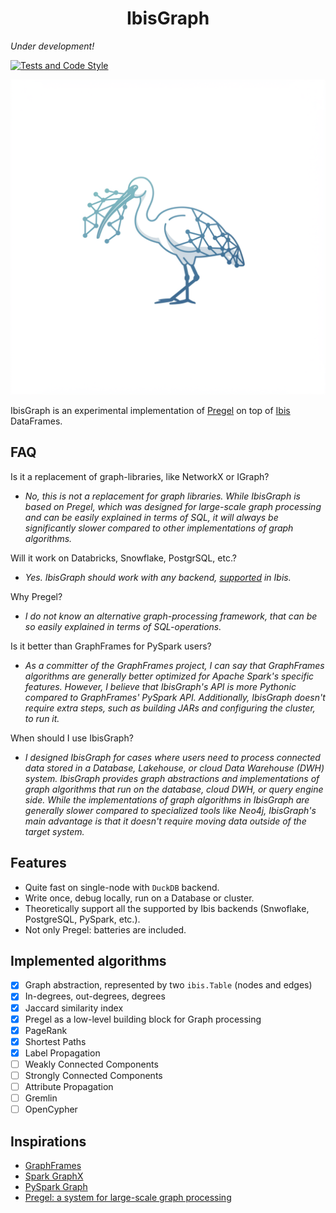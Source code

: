 <h1 style="text-align: center"><b>IbisGraph</b></h1>

*Under development!*

[![Tests and Code Style](https://github.com/SemyonSinchenko/ibisgraph/actions/workflows/python-ci.yml/badge.svg)](https://github.com/SemyonSinchenko/ibisgraph/actions/workflows/python-ci.yml)

<p align="center">
  <img src="https://github.com/SemyonSinchenko/ibisgraph/blob/initial-development/static/logo.png?raw=true" alt="IbisGraph logo" width="600px"/>
</p>

IbisGraph is an experimental implementation of [Pregel](https://research.google/pubs/pregel-a-system-for-large-scale-graph-processing/) on top of [Ibis](https://ibis-project.org/) DataFrames.

## FAQ

Is it a replacement of graph-libraries, like NetworkX or IGraph?

- *No, this is not a replacement for graph libraries. While IbisGraph is based on Pregel, which was designed for large-scale graph processing and can be easily explained in terms of SQL, it will always be significantly slower compared to other implementations of graph algorithms.*

Will it work on Databricks, Snowflake, PostgrSQL, etc.?

- *Yes. IbisGraph should work with any backend, [supported](https://ibis-project.org/backends/support/matrix) in Ibis.*

Why Pregel?

- *I do not know an alternative graph-processing framework, that can be so easily explained in terms of SQL-operations.*

Is it better than GraphFrames for PySpark users?

- *As a committer of the GraphFrames project, I can say that GraphFrames algorithms are generally better optimized for Apache Spark's specific features. However, I believe that IbisGraph's API is more Pythonic compared to GraphFrames' PySpark API. Additionally, IbisGraph doesn't require extra steps, such as building JARs and configuring the cluster, to run it.*

When should I use IbisGraph?

- *I designed IbisGraph for cases where users need to process connected data stored in a Database, Lakehouse, or cloud Data Warehouse (DWH) system. IbisGraph provides graph abstractions and implementations of graph algorithms that run on the database, cloud DWH, or query engine side. While the implementations of graph algorithms in IbisGraph are generally slower compared to specialized tools like Neo4j, IbisGraph's main advantage is that it doesn't require moving data outside of the target system.*

## Features

- Quite fast on single-node with `DuckDB` backend.
- Write once, debug locally, run on a Database or cluster.
- Theoretically support all the supported by Ibis backends (Snwoflake, PostgreSQL, PySpark, etc.).
- Not only Pregel: batteries are included.

## Implemented algorithms

- [x] Graph abstraction, represented by two `ibis.Table` (nodes and edges)
- [x] In-degrees, out-degrees, degrees
- [x] Jaccard similarity index
- [x] Pregel as a low-level building block for Graph processing
- [x] PageRank
- [x] Shortest Paths
- [x] Label Propagation
- [ ] Weakly Connected Components
- [ ] Strongly Connected Components
- [ ] Attribute Propagation
- [ ] Gremlin
- [ ] OpenCypher

## Inspirations

- [GraphFrames](https://github.com/graphframes/graphframes)
- [Spark GraphX](https://spark.apache.org/graphx/)
- [PySpark Graph](https://github.com/aktungmak/pyspark-graph)
- [Pregel: a system for large-scale graph processing](https://research.google/pubs/pregel-a-system-for-large-scale-graph-processing/)
